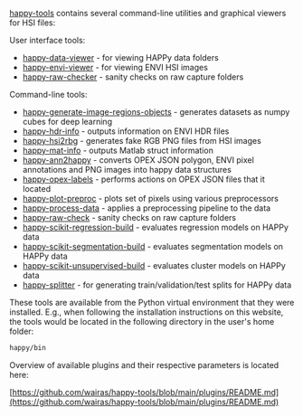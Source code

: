 [happy-tools](https://github.com/wairas/happy-tools) contains several command-line 
utilities and graphical viewers for HSI files:

User interface tools:

* [happy-data-viewer](happy-data-viewer.md) - for viewing HAPPy data folders
* [happy-envi-viewer](happy-envi-viewer.md) - for viewing ENVI HSI images
* [happy-raw-checker](happy-raw-checker.md) - sanity checks on raw capture folders

Command-line tools:

* [happy-generate-image-regions-objects](happy-generate-image-regions-objects.md) - generates datasets as numpy cubes for deep learning
* [happy-hdr-info](happy-hdr-info.md) - outputs information on ENVI HDR files
* [happy-hsi2rbg](happy-hsi2rbg.md) - generates fake RGB PNG files from HSI images
* [happy-mat-info](happy-mat-info.md) - outputs Matlab struct information
* [happy-ann2happy](happy-ann2happy) - converts OPEX JSON polygon, ENVI pixel annotations and PNG images into happy data structures
* [happy-opex-labels](happy-opex-labels.md) - performs actions on OPEX JSON files that it located
* [happy-plot-preproc](happy-plot-preproc.md) - plots set of pixels using various preprocessors
* [happy-process-data](happy-process-data.md) - applies a preprocessing pipeline to the data
* [happy-raw-check](happy-raw-check.md) - sanity checks on raw capture folders
* [happy-scikit-regression-build](happy-scikit-regression-build.md) - evaluates regression models on HAPPy data
* [happy-scikit-segmentation-build](happy-scikit-segmentation-build.md) - evaluates segmentation models on HAPPy data
* [happy-scikit-unsupervised-build](happy-scikit-unsupervised-build.md) - evaluates cluster models on HAPPy data
* [happy-splitter](happy-splitter.md) - for generating train/validation/test splits for HAPPy data

These tools are available from the Python virtual environment that they were
installed. E.g., when following the installation instructions on this website,
the tools would be located in the following directory in the user's home folder:

```bash
happy/bin
```

Overview of available plugins and their respective parameters is located here:

[https://github.com/wairas/happy-tools/blob/main/plugins/README.md](https://github.com/wairas/happy-tools/blob/main/plugins/README.md)

